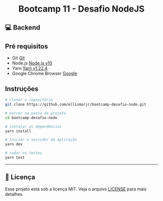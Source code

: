 <h1 align="center">
 Bootcamp 11 - Desafio NodeJS
 </h1>

## :computer: Backend

## Pré requisitos

- Git [Git](https://git-scm.com)
- Node.js [Node.js v10](https://nodejs.org/)
- Yarn [Yarn v1.22.4](https://yarnpkg.com/)
- Google Chrome Browser [Google](https://www.google.pt/intl/pt-PT/chrome/?brand=CHBD&gclid=CjwKCAiAxMLvBRBNEiwAKhr-nMvKg5nZhwHd__xLE-Mume31jYijN5WLG991vsf4owDGK4VNHWtrEhoCNRgQAvD_BwE&gclsrc=aw.ds)

## Instruções

```bash
# clonar o repositório
git clone https://github.com/ellismarjr/bootcamp-desafio-node.git

# entrar na pasta do projeto
cd bootcamp-desafio-node

# instalar as dependências
yarn install

# iniciar o servidor da aplicação
yarn dev

# rodar os testes
yarn test

```

---

## :memo: Licença

Esse projeto está sob a licença MIT. Veja o arquivo [LICENSE](LICENSE) para mais detalhes.
